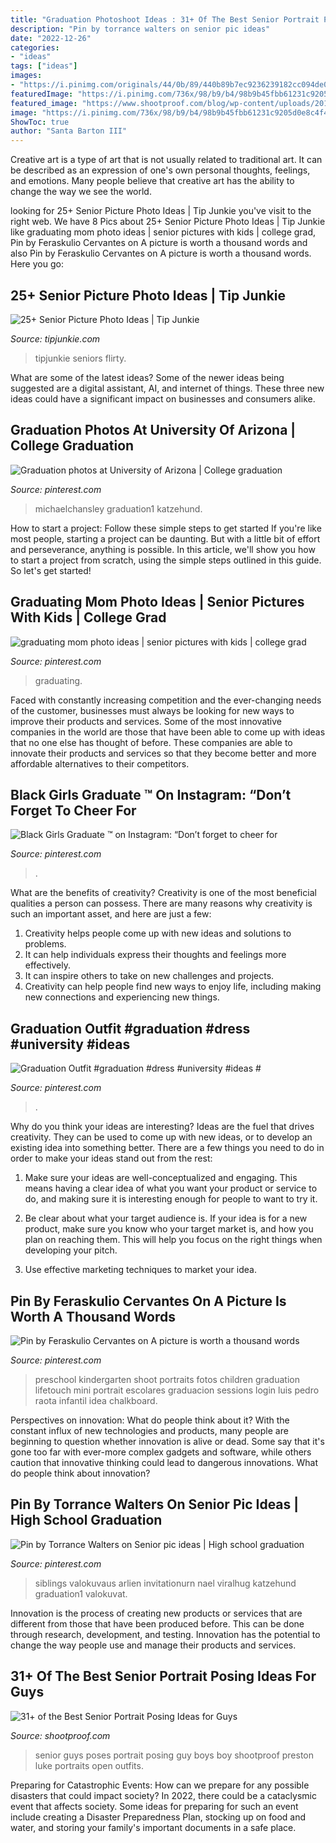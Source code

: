 ```yaml
---
title: "Graduation Photoshoot Ideas : 31+ Of The Best Senior Portrait Posing Ideas For Guys"
description: "Pin by torrance walters on senior pic ideas"
date: "2022-12-26"
categories:
- "ideas"
tags: ["ideas"]
images:
- "https://i.pinimg.com/originals/44/0b/89/440b89b7ec9236239182cc094de05355.jpg"
featuredImage: "https://i.pinimg.com/736x/98/b9/b4/98b9b45fbb61231c9205d0e8c4f4a0c4.jpg"
featured_image: "https://www.shootproof.com/blog/wp-content/uploads/2019/02/preston-luke-2.jpg"
image: "https://i.pinimg.com/736x/98/b9/b4/98b9b45fbb61231c9205d0e8c4f4a0c4.jpg"
ShowToc: true
author: "Santa Barton III"
---
```



Creative art is a type of art that is not usually related to traditional art. It can be described as an expression of one's own personal thoughts, feelings, and emotions. Many people believe that creative art has the ability to change the way we see the world.

	

		
looking for 25+ Senior Picture Photo Ideas | Tip Junkie you've visit to the right web. We have 8 Pics about 25+ Senior Picture Photo Ideas | Tip Junkie like graduating mom photo ideas | senior pictures with kids | college grad, Pin by Feraskulio Cervantes on A picture is worth a thousand words and also Pin by Feraskulio Cervantes on A picture is worth a thousand words. Here you go:
		
    
## 25+ Senior Picture Photo Ideas | Tip Junkie

<img loading=lazy src="https://cdn.tipjunkie.com/wp-content/uploads/cache/8e/e9/8ee9202f3d5a20e7392144d337894eca.jpg" onerror="this.onerror=null;this.src='https://tse2.mm.bing.net/th?id=OIP._XuYRP_Xhb9icJDODTVipAHaLJ&amp;pid=15.1';" alt="25+ Senior Picture Photo Ideas | Tip Junkie">

_Source: tipjunkie.com_

>tipjunkie seniors flirty. 

	

What are some of the latest ideas?
Some of the newer ideas being suggested are a digital assistant, AI, and internet of things. These three new ideas could have a significant impact on businesses and consumers alike.

    
## Graduation Photos At University Of Arizona | College Graduation

<img loading=lazy src="https://i.pinimg.com/736x/98/b9/b4/98b9b45fbb61231c9205d0e8c4f4a0c4.jpg" onerror="this.onerror=null;this.src='https://tse1.mm.bing.net/th?id=OIP.tsUPFCLSVWrlQMQprWAjqwHaLH&amp;pid=15.1';" alt="Graduation photos at University of Arizona | College graduation">

_Source: pinterest.com_

>michaelchansley graduation1 katzehund. 

	

How to start a project: Follow these simple steps to get started
If you're like most people, starting a project can be daunting. But with a little bit of effort and perseverance, anything is possible. In this article, we'll show you how to start a project from scratch, using the simple steps outlined in this guide. So let's get started!

    
## Graduating Mom Photo Ideas | Senior Pictures With Kids | College Grad

<img loading=lazy src="https://i.pinimg.com/736x/51/b6/2c/51b62c4a1d2a34177acea7bc9aa44cb0.jpg" onerror="this.onerror=null;this.src='https://tse4.mm.bing.net/th?id=OIP.nVf_I_7Gejs73E8hQfLaigHaHZ&amp;pid=15.1';" alt="graduating mom photo ideas | senior pictures with kids | college grad">

_Source: pinterest.com_

>graduating. 

	

Faced with constantly increasing competition and the ever-changing needs of the customer, businesses must always be looking for new ways to improve their products and services. Some of the most innovative companies in the world are those that have been able to come up with ideas that no one else has thought of before. These companies are able to innovate their products and services so that they become better and more affordable alternatives to their competitors.

    
## Black Girls Graduate ™ On Instagram: “Don’t Forget To Cheer For

<img loading=lazy src="https://i.pinimg.com/736x/d7/21/f2/d721f228becfd07b58daf171ec73f89b.jpg" onerror="this.onerror=null;this.src='https://tse2.mm.bing.net/th?id=OIP.caUXbHCkTTUgMK0kqSvX5QHaI3&amp;pid=15.1';" alt="Black Girls Graduate ™ on Instagram: “Don’t forget to cheer for">

_Source: pinterest.com_

>. 

	

What are the benefits of creativity?
Creativity is one of the most beneficial qualities a person can possess. There are many reasons why creativity is such an important asset, and here are just a few: 
1. Creativity helps people come up with new ideas and solutions to problems. 
2. It can help individuals express their thoughts and feelings more effectively.
3. It can inspire others to take on new challenges and projects.
4. Creativity can help people find new ways to enjoy life, including making new connections and experiencing new things.

    
## Graduation Outfit #graduation #dress #university #ideas #

<img loading=lazy src="https://i.pinimg.com/736x/ac/2c/87/ac2c87757cab258e22d2693423edc217.jpg" onerror="this.onerror=null;this.src='https://tse4.mm.bing.net/th?id=OIP.HvZXLLyxVM3Y5Fv4hxOWUgHaLI&amp;pid=15.1';" alt="Graduation Outfit #graduation #dress #university #ideas #">

_Source: pinterest.com_

>. 

	

Why do you think your ideas are interesting?
Ideas are the fuel that drives creativity. They can be used to come up with new ideas, or to develop an existing idea into something better. There are a few things you need to do in order to make your ideas stand out from the rest:
1. Make sure your ideas are well-conceptualized and engaging. This means having a clear idea of what you want your product or service to do, and making sure it is interesting enough for people to want to try it.

2. Be clear about what your target audience is. If your idea is for a new product, make sure you know who your target market is, and how you plan on reaching them. This will help you focus on the right things when developing your pitch.

3. Use effective marketing techniques to market your idea.

    
## Pin By Feraskulio Cervantes On A Picture Is Worth A Thousand Words

<img loading=lazy src="https://i.pinimg.com/originals/44/0b/89/440b89b7ec9236239182cc094de05355.jpg" onerror="this.onerror=null;this.src='https://tse1.mm.bing.net/th?id=OIP.494x3dk6Usn34FU8XxANvAHaMT&amp;pid=15.1';" alt="Pin by Feraskulio Cervantes on A picture is worth a thousand words">

_Source: pinterest.com_

>preschool kindergarten shoot portraits fotos children graduation lifetouch mini portrait escolares graduacion sessions login luis pedro raota infantil idea chalkboard. 

	

Perspectives on innovation: What do people think about it?
With the constant influx of new technologies and products, many people are beginning to question whether innovation is alive or dead. Some say that it's gone too far with ever-more complex gadgets and software, while others caution that innovative thinking could lead to dangerous innovations. What do people think about innovation?

    
## Pin By Torrance Walters On Senior Pic Ideas | High School Graduation

<img loading=lazy src="https://i.pinimg.com/736x/cd/37/e9/cd37e9c4001d9bd3829deb78c44fb5ba.jpg" onerror="this.onerror=null;this.src='https://tse1.mm.bing.net/th?id=OIP.XJ18wiu4S3CTLqi0Ru6xVwHaLH&amp;pid=15.1';" alt="Pin by Torrance Walters on Senior pic ideas | High school graduation">

_Source: pinterest.com_

>siblings valokuvaus arlien invitationurn nael viralhug katzehund graduation1 valokuvat. 

	

Innovation is the process of creating new products or services that are different from those that have been produced before. This can be done through research, development, and testing. Innovation has the potential to change the way people use and manage their products and services.

    
## 31+ Of The Best Senior Portrait Posing Ideas For Guys

<img loading=lazy src="https://www.shootproof.com/blog/wp-content/uploads/2019/02/preston-luke-2.jpg" onerror="this.onerror=null;this.src='https://tse1.mm.bing.net/th?id=OIP.VROxlr41WHm-8L46alK6LgHaE8&amp;pid=15.1';" alt="31+ of the Best Senior Portrait Posing Ideas for Guys">

_Source: shootproof.com_

>senior guys poses portrait posing guy boys boy shootproof preston luke portraits open outfits. 

	

Preparing for Catastrophic Events: How can we prepare for any possible disasters that could impact society?
In 2022, there could be a cataclysmic event that affects society. Some ideas for preparing for such an event include creating a Disaster Preparedness Plan, stocking up on food and water, and storing your family's important documents in a safe place.

